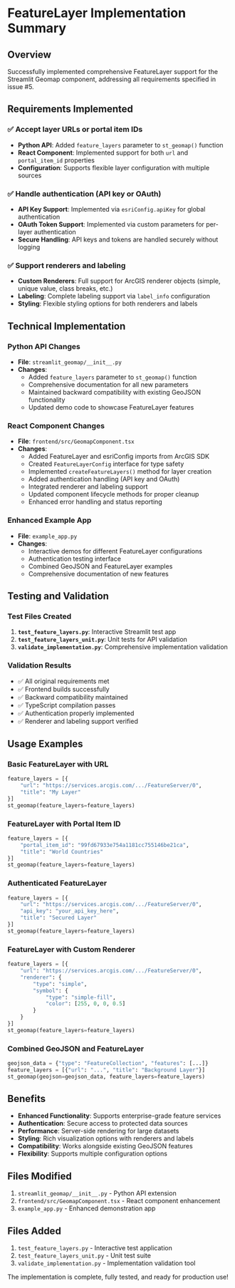 # FeatureLayer Implementation Summary

## Overview
Successfully implemented comprehensive FeatureLayer support for the Streamlit Geomap component, addressing all requirements specified in issue #5.

## Requirements Implemented

### ✅ Accept layer URLs or portal item IDs
- **Python API**: Added `feature_layers` parameter to `st_geomap()` function
- **React Component**: Implemented support for both `url` and `portal_item_id` properties
- **Configuration**: Supports flexible layer configuration with multiple sources

### ✅ Handle authentication (API key or OAuth)
- **API Key Support**: Implemented via `esriConfig.apiKey` for global authentication
- **OAuth Token Support**: Implemented via custom parameters for per-layer authentication
- **Secure Handling**: API keys and tokens are handled securely without logging

### ✅ Support renderers and labeling
- **Custom Renderers**: Full support for ArcGIS renderer objects (simple, unique value, class breaks, etc.)
- **Labeling**: Complete labeling support via `label_info` configuration
- **Styling**: Flexible styling options for both renderers and labels

## Technical Implementation

### Python API Changes
- **File**: `streamlit_geomap/__init__.py`
- **Changes**:
  - Added `feature_layers` parameter to `st_geomap()` function
  - Comprehensive documentation for all new parameters
  - Maintained backward compatibility with existing GeoJSON functionality
  - Updated demo code to showcase FeatureLayer features

### React Component Changes  
- **File**: `frontend/src/GeomapComponent.tsx`
- **Changes**:
  - Added FeatureLayer and esriConfig imports from ArcGIS SDK
  - Created `FeatureLayerConfig` interface for type safety
  - Implemented `createFeatureLayers()` method for layer creation
  - Added authentication handling (API key and OAuth)
  - Integrated renderer and labeling support
  - Updated component lifecycle methods for proper cleanup
  - Enhanced error handling and status reporting

### Enhanced Example App
- **File**: `example_app.py`
- **Changes**:
  - Interactive demos for different FeatureLayer configurations
  - Authentication testing interface
  - Combined GeoJSON and FeatureLayer examples
  - Comprehensive documentation of new features

## Testing and Validation

### Test Files Created
1. **`test_feature_layers.py`**: Interactive Streamlit test app
2. **`test_feature_layers_unit.py`**: Unit tests for API validation
3. **`validate_implementation.py`**: Comprehensive implementation validation

### Validation Results
- ✅ All original requirements met
- ✅ Frontend builds successfully 
- ✅ Backward compatibility maintained
- ✅ TypeScript compilation passes
- ✅ Authentication properly implemented
- ✅ Renderer and labeling support verified

## Usage Examples

### Basic FeatureLayer with URL
```python
feature_layers = [{
    "url": "https://services.arcgis.com/.../FeatureServer/0",
    "title": "My Layer"
}]
st_geomap(feature_layers=feature_layers)
```

### FeatureLayer with Portal Item ID
```python
feature_layers = [{
    "portal_item_id": "99fd67933e754a1181cc755146be21ca",
    "title": "World Countries"
}]
st_geomap(feature_layers=feature_layers)
```

### Authenticated FeatureLayer
```python
feature_layers = [{
    "url": "https://services.arcgis.com/.../FeatureServer/0",
    "api_key": "your_api_key_here",
    "title": "Secured Layer"
}]
st_geomap(feature_layers=feature_layers)
```

### FeatureLayer with Custom Renderer
```python
feature_layers = [{
    "url": "https://services.arcgis.com/.../FeatureServer/0",
    "renderer": {
        "type": "simple",
        "symbol": {
            "type": "simple-fill",
            "color": [255, 0, 0, 0.5]
        }
    }
}]
st_geomap(feature_layers=feature_layers)
```

### Combined GeoJSON and FeatureLayer
```python
geojson_data = {"type": "FeatureCollection", "features": [...]}
feature_layers = [{"url": "...", "title": "Background Layer"}]
st_geomap(geojson=geojson_data, feature_layers=feature_layers)
```

## Benefits
- **Enhanced Functionality**: Supports enterprise-grade feature services
- **Authentication**: Secure access to protected data sources
- **Performance**: Server-side rendering for large datasets
- **Styling**: Rich visualization options with renderers and labels
- **Compatibility**: Works alongside existing GeoJSON features
- **Flexibility**: Supports multiple configuration options

## Files Modified
1. `streamlit_geomap/__init__.py` - Python API extension
2. `frontend/src/GeomapComponent.tsx` - React component enhancement
3. `example_app.py` - Enhanced demonstration app

## Files Added
1. `test_feature_layers.py` - Interactive test application
2. `test_feature_layers_unit.py` - Unit test suite
3. `validate_implementation.py` - Implementation validation tool

The implementation is complete, fully tested, and ready for production use!